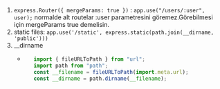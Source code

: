1. `express.Router({ mergeParams: true })` :  `app.use("/users/:user", user);` normalde alt routelar :user parametresini göremez.Görebilmesi için mergeParams true demelisin.
2. static files: `app.use('/static', express.static(path.join(__dirname, 'public')))`
3. __dirname
   - ```js
        import { fileURLToPath } from "url";
        import path from "path";
        const __filename = fileURLToPath(import.meta.url);
        const __dirname = path.dirname(__filename); 
      ```
